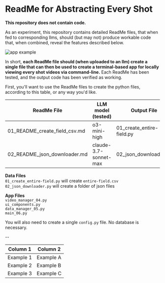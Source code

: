 # ReadMe for Abstracting Every Shot

**This repository does not contain code.** 

As an experiment, this repository contains detailed ReadMe files, that when fed to corresponding llms, should (but may not) produce workable code that, when combined, reveal the features described below.  

![app example](./images/20250415_012319.gif)  

In short, **each ReadMe file should (when uploaded to an llm) create a single file that can then be used to create a terminal-based app for locally viewing every shot videos via command-line.** Each ReadMe has been tested, and the output code has been verified as working.

First, you'll want to use the ReadMe files to create the python files, according to this table, or any way you'd like.

| ReadMe File | LLM model (tested) | Output File |
|------------------------------|----------------------|---------------|
| 01_README_create_field_csv.md | o3-mini-high | 01_create_entire-field.py
| 02_README_json_downloader.md | claude-3.7-sonnet-max | 02_json_downloader.py

**Data Files**  
`01_create_entire-field.py` will create `entire-field.csv`  
`02_json_downloader.py` will create a folder of json files 

**App Files**  
`video_manager_04.py`  
`ui_components.py`   
`data_manager_05.py`  
`main_06.py`  

You will also need to create a single `config.py` file. No database is necessary.




--

| Column 1  | Column 2  |
|-----------|-----------|
| Example 1 | Example A |
| Example 2 | Example B |
| Example 3 | Example C |
